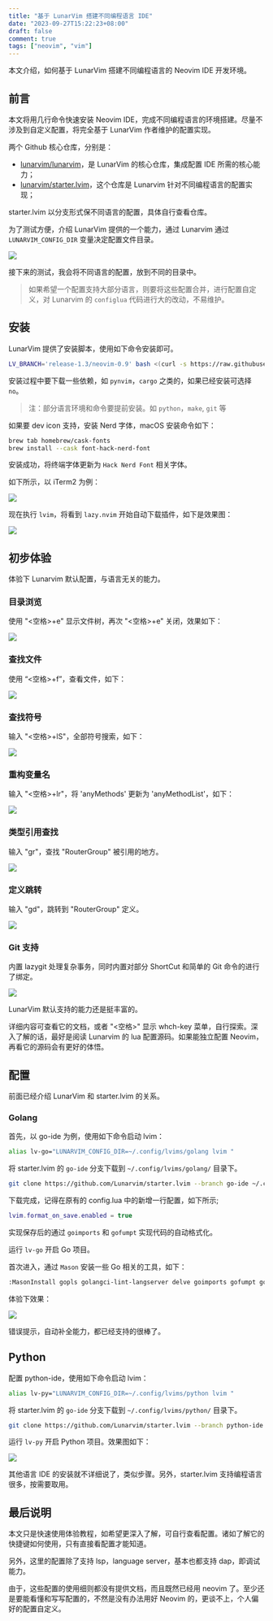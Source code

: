 ```yaml
---
title: "基于 LunarVim 搭建不同编程语言 IDE"
date: "2023-09-27T15:22:23+08:00"
draft: false
comment: true
tags: ["neovim", "vim"]
---
```


本文介绍，如何基于 LunarVim 搭建不同编程语言的 Neovim IDE 开发环境。

## 前言

本文将用几行命令快速安装 Neovim IDE，完成不同编程语言的环境搭建。尽量不涉及到自定义配置，将完全基于 LunarVim 作者维护的配置实现。

两个 Github 核心仓库，分别是：

- [lunarvim/lunarvim](https://github.com/lunarvim/lunarvim)，是 LunarVim 的核心仓库，集成配置 IDE 所需的核心能力；
- [lunarvim/starter.lvim](https://github.com/lunarvim/starter.lvim)，这个仓库是 Lunarvim 针对不同编程语言的配置实现；

starter.lvim 以分支形式保不同语言的配置，具体自行查看仓库。

为了测试方便，介绍 LunarVim 提供的一个能力，通过 Lunarvim 通过 `LUNARVIM_CONFIG_DIR` 变量决定配置文件目录。

![](https://cdn.jsdelivr.net/gh/poloxue/images@main/2023-09-27-start-an-ide-using-lunarvim-03.png)

接下来的测试，我会将不同语言的配置，放到不同的目录中。

> 如果希望一个配置支持大部分语言，则要将这些配置合并，进行配置自定义，对 Lunarvim 的 `configlua` 代码进行大的改动，不易维护。

## 安装

LunarVim 提供了安装脚本，使用如下命令安装即可。

```bash
LV_BRANCH='release-1.3/neovim-0.9' bash <(curl -s https://raw.githubusercontent.com/LunarVim/LunarVim/release-1.3/neovim-0.9/utils/installer/install.sh)
```

安装过程中要下载一些依赖，如 `pynvim`，`cargo` 之类的，如果已经安装可选择 `no`。

> 注：部分语言环境和命令要提前安装。如 `python`，`make`, `git` 等

如果要 dev icon 支持，安装 Nerd 字体，macOS 安装命令如下：

```bash
brew tab homebrew/cask-fonts
brew install --cask font-hack-nerd-font
```

安装成功，将终端字体更新为 `Hack Nerd Font` 相关字体。

如下所示，以 iTerm2 为例：

![](https://cdn.jsdelivr.net/gh/poloxue/images@main/2023-09-27-start-an-ide-using-lunarvim-02.png)

现在执行 `lvim`，将看到 `lazy.nvim` 开始自动下载插件，如下是效果图：

![](https://cdn.jsdelivr.net/gh/poloxue/images@main/2023-09-27-start-an-ide-using-lunarvim-01.png)

## 初步体验

体验下 Lunarvim  默认配置，与语言无关的能力。

### 目录浏览

使用 "<空格>+e" 显示文件树，再次 "<空格>+e" 关闭，效果如下：

![](https://cdn.jsdelivr.net/gh/poloxue/images@main/2023-09-27-start-an-ide-using-lunarvim-07.gif)

### 查找文件

使用 “<空格>+f”，查看文件，如下：

![](https://cdn.jsdelivr.net/gh/poloxue/images@main/2023-09-27-start-an-ide-using-lunarvim-06.gif)

### 查找符号

输入 "<空格>+lS"，全部符号搜索，如下：

![](https://cdn.jsdelivr.net/gh/poloxue/images@main/2023-09-27-start-an-ide-using-lunarvim-08.gif)

### 重构变量名

输入 "<空格>+lr"，将 'anyMethods' 更新为 'anyMethodList'，如下：

![](https://cdn.jsdelivr.net/gh/poloxue/images@main/2023-09-27-start-an-ide-using-lunarvim-09.gif)

### 类型引用查找

输入 "gr"，查找 "RouterGroup" 被引用的地方。

![](https://cdn.jsdelivr.net/gh/poloxue/images@main/2023-09-27-start-an-ide-using-lunarvim-10.gif)

### 定义跳转

输入 "gd"，跳转到 "RouterGroup" 定义。

![](https://cdn.jsdelivr.net/gh/poloxue/images@main/2023-09-27-start-an-ide-using-lunarvim-11.gif)

### Git 支持

内置 lazygit 处理复杂事务，同时内置对部分 ShortCut 和简单的 Git 命令的进行了绑定。

![](https://cdn.jsdelivr.net/gh/poloxue/images@main/2023-09-27-start-an-ide-using-lunarvim-12.gif)


LunarVim 默认支持的能力还是挺丰富的。

详细内容可查看它的文档，或者 "<空格>" 显示 whch-key 菜单，自行探索。深入了解的话，最好是阅读 Lunarvim 的 lua 配置源码。如果能独立配置 Neovim，再看它的源码会有更好的体悟。

## 配置

前面已经介绍 LunarVim 和 starter.lvim 的关系。

### Golang

首先，以 go-ide 为例，使用如下命令启动 lvim：

```bash
alias lv-go="LUNARVIM_CONFIG_DIR=~/.config/lvims/golang lvim "
```

将 starter.lvim 的 `go-ide` 分支下载到 `~/.config/lvims/golang/` 目录下。

```bash
git clone https://github.com/Lunarvim/starter.lvim --branch go-ide ~/.config/lvims/golang
```

下载完成，记得在原有的 config.lua 中的新增一行配置，如下所示;

```lua
lvim.format_on_save.enabled = true
```

实现保存后的通过 `goimports` 和 `gofumpt` 实现代码的自动格式化。

运行 `lv-go` 开启 Go 项目。

首次进入，通过 `Mason` 安装一些 Go 相关的工具，如下：

```bash
:MasonInstall gopls golangci-lint-langserver delve goimports gofumpt gomodifytags gotests impl
```

体验下效果：

![](https://cdn.jsdelivr.net/gh/poloxue/images@main/2023-09-27-start-an-ide-using-lunarvim-04.gif)

错误提示，自动补全能力，都已经支持的很棒了。

## Python


配置 python-ide，使用如下命令启动 lvim：

```bash
alias lv-py="LUNARVIM_CONFIG_DIR=~/.config/lvims/python lvim "
```

将 starter.lvim 的 `go-ide` 分支下载到 `~/.config/lvims/python/` 目录下。

```bash
git clone https://github.com/Lunarvim/starter.lvim --branch python-ide ~/.config/lvims/python
```

运行 `lv-py` 开启 Python 项目。效果图如下：

![](https://cdn.jsdelivr.net/gh/poloxue/images@main/2023-09-27-start-an-ide-using-lunarvim-05.gif)

其他语言 IDE 的安装就不详细说了，类似步骤。另外，starter.lvim 支持编程语言很多，按需要取用。

 ## 最后说明

本文只是快速使用体验教程，如希望更深入了解，可自行查看配置。诸如了解它的快捷键如何使用，只有直接看配置才能知道。

另外，这里的配置除了支持 lsp，language server，基本也都支持 dap，即调试能力。

由于，这些配置的使用细则都没有提供文档，而且既然已经用 neovim 了。至少还是要能看懂和写写配置的，不然是没有办法用好 Neovim 的，更谈不上，个人偏好的配置自定义。

